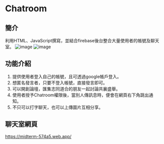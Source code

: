 # Chatroom
## 簡介
利用HTML、JavaScript撰寫，並結合firebase後台整合大量使用者的帳號及聊天室。
![image](https://user-images.githubusercontent.com/56677419/205443182-b27e7178-9524-401b-90e8-d4b5799549d8.png)
![image](https://user-images.githubusercontent.com/56677419/205443263-e71bf1d9-c195-4f39-a289-10d26e274923.png)


## 功能介紹
1. 提供使用者登入自己的帳號，且可透過google帳戶登入。
2. 想匿名發言者，只要不登入帳號，直接發言即可。
3. 可以開創論壇，匯集志同道合的朋友一起討論共襄盛舉。
4. 使用者授予Chatroom權限後，當別人傳訊息時，便會在網頁右下角跳出通知。
5. 不只可以打字聊天，也可以上傳圖片互相分享。

## 聊天室網頁
https://midterm-574a5.web.app/
